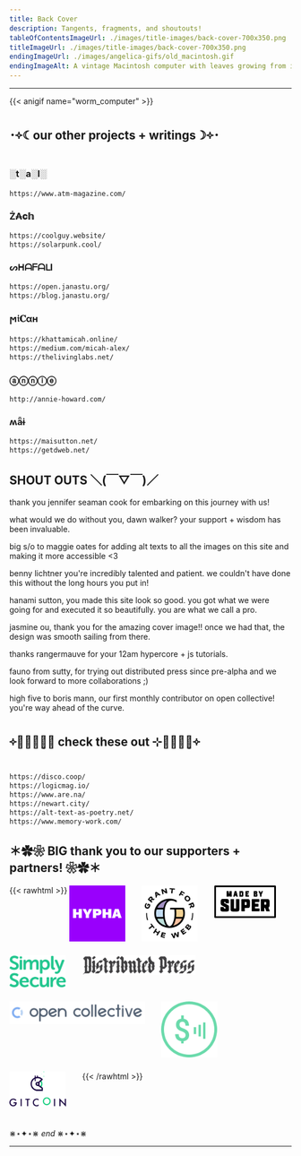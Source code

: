 ```yaml
---
title: Back Cover
description: Tangents, fragments, and shoutouts!
tableOfContentsImageUrl: ./images/title-images/back-cover-700x350.png
titleImageUrl: ./images/title-images/back-cover-700x350.png
endingImageUrl: ./images/angelica-gifs/old_macintosh.gif
endingImageAlt: A vintage Macintosh computer with leaves growing from it
---
```


---

{{< anigif name="worm_computer" >}}


## ･༓☾our other projects + writings☽༓･ 

### ░t░a░l░
```
https://www.atm-magazine.com/
```

### Ż₳𝐜𝕙
```
https://coolguy.website/
https://solarpunk.cool/
```

### ᔕᕼᗩᖴᗩᒪI
```
https://open.janastu.org/
https://blog.janastu.org/
```

### ϻ𝔦𝐂αн
```
https://khattamicah.online/
https://medium.com/micah-alex/
https://thelivinglabs.net/
```

### ⓐⓝⓝⓘⓔ
```
http://annie-howard.com/
```

### ʍǟɨ
```
https://maisutton.net/
https://getdweb.net/
```

## SHOUT OUTS ＼(￣▽￣)／

thank you jennifer seaman cook for embarking on this journey with us!

what would we do without you, dawn walker? your support + wisdom has been invaluable.

big s/o to maggie oates for adding alt texts to all the images on this site and making it more accessible <3

benny lichtner you're incredibly talented and patient. we couldn't have done this without the long hours you put in!

hanami sutton, you made this site look so good. you got what we were going for and executed it so beautifully. you are what we call a pro.

jasmine ou, thank you for the amazing cover image!! once we had that, the design was smooth sailing from there.

thanks rangermauve for your 12am hypercore + js tutorials.

fauno from sutty, for trying out distributed press since pre-alpha and we look forward to more collaborations ;)

high five to boris mann, our first monthly contributor on open collective! you're way ahead of the curve.

## ༓༝̩̩̥͙⊹ check these out ⊹༝̩̩̥͙༓

```
https://disco.coop/
https://logicmag.io/
https://www.are.na/
https://newart.city/
https://alt-text-as-poetry.net/
https://www.memory-work.com/
```


## ＊✿❀ BIG thank you to our supporters + partners! ❀✿＊
{{< rawhtml >}}
<a href="https://hypha.coop" target="_blank"><img src="logo-hypha.png" style="vertical-align:top; padding-right:5%; padding-bottom:5%; max-width:20%; max-height:100px;"></a>
<a href="https://grantfortheweb.org" target="_blank"><img src="logo-gftw.png" style="vertical-align:top; padding-right:5%; padding-bottom:5%; max-width:20%; max-height:100px;"></a>
<a href="https://www.madebysuper.com" target="_blank"><img src="logo-madebysuper.png" style="vertical-align:top; padding-right:5%; padding-bottom:5%; max-width:22%; max-height:100px;"></a>
<a href="https://simplysecure.org" target="_blank"><img src="logo-simplysecure.png" style="vertical-align:top; padding-right:5%; padding-bottom:5%; max-width:20%; max-height:100px;"></a>
<a href="https://distributed.press" target="_blank"><img src="logo-distributedpress.png" style="vertical-align:top; padding-right:5%; padding-bottom:5%; max-width:40%; max-height:100px;"></a>
<a href="https://opencollective.com" target="_blank"><img src="logo-opencollective.png" style="vertical-align:top; padding-right:5%; padding-bottom:5%; max-width:48%; max-height:100px;"></a>
<a href="https://webmonetization.org" target="_blank"><img src="logo-webmonetization.png" style="vertical-align:top; padding-right:5%; padding-bottom:5%; max-width:20%; max-height:100px;"></a>
<a href="https://gitcoin.co" target="_blank"><img src="logo-gitcoin.png" style="vertical-align:top; padding-right:5%; padding-bottom:5%; max-width:20%; max-height:100px;"></a>
{{< /rawhtml >}}

⋇⋆✦⋆⋇ _end_ ⋇⋆✦⋆⋇

---
